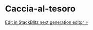 # Caccia-al-tesoro

[Edit in StackBlitz next generation editor ⚡️](https://stackblitz.com/~/github.com/PorcelluzziCosimo/Caccia-al-tesoro)